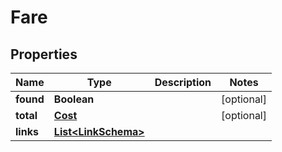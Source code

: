 
# Fare

## Properties
Name | Type | Description | Notes
------------ | ------------- | ------------- | -------------
**found** | **Boolean** |  |  [optional]
**total** | [**Cost**](Cost.md) |  |  [optional]
**links** | [**List&lt;LinkSchema&gt;**](LinkSchema.md) |  | 



